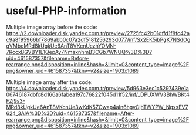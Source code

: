 # useful-PHP-information

Multiple image array before the code:
<img>https://2.downloader.disk.yandex.com.tr/preview/2725fc42b01dffd1f8fc42ac9a8f95966bf7869abb0c07a2df5181256293d077/inf/Sx2EK5ibPgK7NSdOggVMbeMRd8kUgkUe6AnT8VKcnUczhYOMN-7RccxBGVBY1L1QepAy7NmaxnhmB3CGb7WNUQ%3D%3D?uid=461587357&filename=Before-rearrange.png&disposition=inline&hash=&limit=0&content_type=image%2Fpng&owner_uid=461587357&tknv=v2&size=1903x1089</img>

Multiple image array after the code:
<img>https://4.downloader.disk.yandex.com.tr/preview/5d963e3ec1c5297439e1a06746187dbfc8d166a6fabea197c76822f045d11f52/inf/_DPUXWV3BhWBKt4FZj9s3-MRd8kUgkUe6AnT8VKcnUe3wKdK5ZOwap4aIn6hgyCjhTWYPW_NgxsEV7624_3AlA%3D%3D?uid=461587357&filename=After-rearrange.png&disposition=inline&hash=&limit=0&content_type=image%2Fpng&owner_uid=461587357&tknv=v2&size=1903x1089</img>

